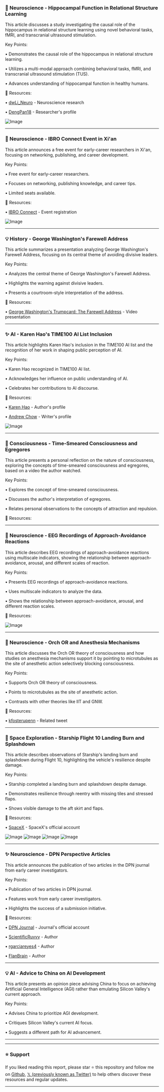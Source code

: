 ### 🤖 Neuroscience - Hippocampal Function in Relational Structure Learning

This article discusses a study investigating the causal role of the hippocampus in relational structure learning using novel behavioral tasks, fMRI, and transcranial ultrasound stimulation.

Key Points:

• Demonstrates the causal role of the hippocampus in relational structure learning.


• Utilizes a multi-modal approach combining behavioral tasks, fMRI, and transcranial ultrasound stimulation (TUS).


• Advances understanding of hippocampal function in healthy humans.


🔗 Resources:

• [dwLi_Neuro](https://x.com/dwLi_Neuro) - Neuroscience research


• [DengPan18](https://x.com/DengPan18) - Researcher's profile


![Image](https://pbs.twimg.com/media/GzbpEURXgAAx-VT?format=jpg&name=small)


---
### 🚀 Neuroscience - IBRO Connect Event in Xi'an

This article announces a free event for early-career researchers in Xi'an, focusing on networking, publishing, and career development.

Key Points:

• Free event for early-career researchers.


• Focuses on networking, publishing knowledge, and career tips.


• Limited seats available.



🔗 Resources:

• [IBRO Connect](https://cns.org.cn/2025/forum-workshop-ss9.html) - Event registration


![Image](https://pbs.twimg.com/media/GzVkCupWsAA_iJ-?format=jpg&name=small)


---
### 💡 History - George Washington's Farewell Address

This article summarizes a presentation analyzing George Washington's Farewell Address, focusing on its central theme of avoiding divisive leaders.

Key Points:

• Analyzes the central theme of George Washington's Farewell Address.


• Highlights the warning against divisive leaders.


• Presents a courtroom-style interpretation of the address.


🔗 Resources:

• [George Washington's Trumpcard: The Farewell Address](https://youtu.be/-cFOh5h-9Fs?si=7m96sE3IGoCzu-PR) - Video presentation


---
### ✨  AI - Karen Hao's TIME100 AI List Inclusion

This article highlights Karen Hao's inclusion in the TIME100 AI list and the recognition of her work in shaping public perception of AI.

Key Points:

• Karen Hao recognized in TIME100 AI list.


• Acknowledges her influence on public understanding of AI.


• Celebrates her contributions to AI discourse.



🔗 Resources:

• [Karen Hao](https://x.com/_KarenHao) - Author's profile


• [Andrew Chow](https://x.com/andrewrchow) - Writer's profile


![Image](https://pbs.twimg.com/amplify_video_thumb/1960081915475578880/img/vKbEB9RP4f0N4ci3.jpg)

---
### 🤖 Consciousness - Time-Smeared Consciousness and Egregores

This article presents a personal reflection on the nature of consciousness, exploring the concepts of time-smeared consciousness and egregores, based on a video the author watched.


Key Points:

• Explores the concept of time-smeared consciousness.


• Discusses the author's interpretation of egregores.


• Relates personal observations to the concepts of attraction and repulsion.



🔗 Resources:



---
### 🤖 Neuroscience - EEG Recordings of Approach-Avoidance Reactions

This article describes EEG recordings of approach-avoidance reactions using multiscale indicators, showing the relationship between approach-avoidance, arousal, and different scales of reaction.

Key Points:

• Presents EEG recordings of approach-avoidance reactions.


• Uses multiscale indicators to analyze the data.


• Shows the relationship between approach-avoidance, arousal, and different reaction scales.


🔗 Resources:



![Image](https://pbs.twimg.com/media/GrbM5SEW0AA7S9J?format=jpg&name=small)

---
### 🤖 Neuroscience - Orch OR and Anesthesia Mechanisms

This article discusses the Orch OR theory of consciousness and how studies on anesthesia mechanisms support it by pointing to microtubules as the site of anesthetic action selectively blocking consciousness.


Key Points:

• Supports Orch OR theory of consciousness.


• Points to microtubules as the site of anesthetic action.


• Contrasts with other theories like IIT and GNW.



🔗 Resources:

• [kfosterupenn](https://x.com/kfosterupenn/status/1961048967048798382) - Related tweet


---
### 🚀 Space Exploration - Starship Flight 10 Landing Burn and Splashdown

This article describes observations of Starship's landing burn and splashdown during Flight 10, highlighting the vehicle's resilience despite damage.

Key Points:

• Starship completed a landing burn and splashdown despite damage.


• Demonstrates resilience through reentry with missing tiles and stressed flaps.


• Shows visible damage to the aft skirt and flaps.



🔗 Resources:

• [SpaceX](https://x.com/SpaceX) - SpaceX's official account


![Image](https://pbs.twimg.com/amplify_video_thumb/1961160144303075328/img/9HUVBtPf0HMeMZ6o.jpg)
![Image](https://pbs.twimg.com/amplify_video_thumb/1961160209126014976/img/Aw1prQDGRYwGJ8A8.jpg)
![Image](https://pbs.twimg.com/media/Gzdw3Y5WIAALuh7?format=jpg&name=360x360)
![Image](https://pbs.twimg.com/media/Gzdw3ZCW4AE_T_k?format=jpg&name=360x360)


---
### ✨ Neuroscience - DPN Perspective Articles

This article announces the publication of two articles in the DPN journal from early career investigators.

Key Points:

• Publication of two articles in DPN journal.


• Features work from early career investigators.


• Highlights the success of a submission initiative.



🔗 Resources:

• [DPN Journal](https://x.com/dpn_journal) - Journal's official account


• [ScientificRuvvy](https://x.com/ScientificRuvvy) - Author


• [rgarciareyes4](https://x.com/rgarciareyes4) - Author


• [FlanBrain](https://x.com/FlanBrain) - Author


---
### 💡 AI - Advice to China on AI Development

This article presents an opinion piece advising China to focus on achieving Artificial General Intelligence (AGI) rather than emulating Silicon Valley's current approach.

Key Points:

• Advises China to prioritize AGI development.


• Critiques Silicon Valley's current AI focus.


• Suggests a different path for AI advancement.


---


---

### ⭐️ Support

If you liked reading this report, please star ⭐️ this repository and follow me on [Github](https://github.com/Drix10), [𝕏 (previously known as Twitter)](https://x.com/DRIX_10_) to help others discover these resources and regular updates.

---